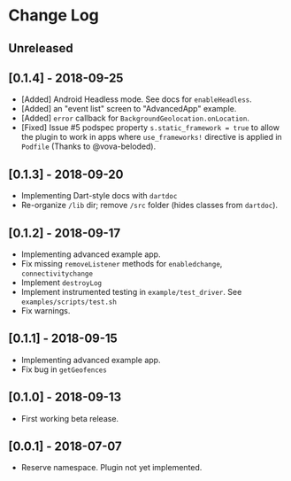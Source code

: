 # Change Log

## Unreleased

## [0.1.4] - 2018-09-25
- [Added] Android Headless mode.  See docs for `enableHeadless`.
- [Added] an "event list" screen to "AdvancedApp" example.
- [Added] `error` callback for `BackgroundGeolocation.onLocation`.
- [Fixed] Issue #5 podspec property `s.static_framework = true` to allow the plugin to work in apps where `use_frameworks!` directive is applied in `Podfile` (Thanks to @vova-beloded).

## [0.1.3] - 2018-09-20
- Implementing Dart-style docs with `dartdoc`
- Re-organize `/lib` dir; remove `/src` folder (hides classes from `dartdoc`).

## [0.1.2] - 2018-09-17
- Implementing advanced example app.
- Fix missing `removeListener` methods for `enabledchange`, `connectivitychange`
- Implement `destroyLog`
- Implement instrumented testing in `example/test_driver`.  See `examples/scripts/test.sh`
- Fix warnings.

## [0.1.1] - 2018-09-15
- Implementing advanced example app.
- Fix bug in `getGeofences`

## [0.1.0] - 2018-09-13
- First working beta release.

## [0.0.1] - 2018-07-07
- Reserve namespace.  Plugin not yet implemented.